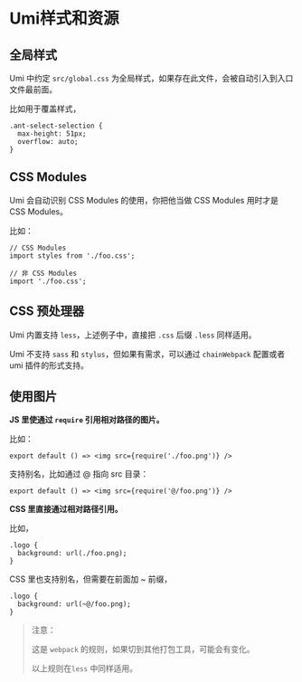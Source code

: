 # Umi样式和资源

## 全局样式

Umi 中约定 `src/global.css` 为全局样式，如果存在此文件，会被自动引入到入口文件最前面。

比如用于覆盖样式，

```
.ant-select-selection {
  max-height: 51px;
  overflow: auto;
}
```

## CSS Modules

Umi 会自动识别 CSS Modules 的使用，你把他当做 CSS Modules 用时才是 CSS Modules。

比如：

```
// CSS Modules
import styles from './foo.css';

// 非 CSS Modules
import './foo.css';
```


## CSS 预处理器

Umi 内置支持 `less`，上述例子中，直接把 `.css` 后缀 `.less` 同样适用。

Umi 不支持 `sass` 和 `stylus`，但如果有需求，可以通过 `chainWebpack` 配置或者 umi 插件的形式支持。


## 使用图片

**JS 里使通过 `require` 引用相对路径的图片。**

比如：

```
export default () => <img src={require('./foo.png')} />
```

支持别名，比如通过 @ 指向 src 目录：

```
export default () => <img src={require('@/foo.png')} />
```

**CSS 里直接通过相对路径引用。**

比如，

```
.logo {
  background: url(./foo.png);
}
```

CSS 里也支持别名，但需要在前面加 ~ 前缀，

```
.logo {
  background: url(~@/foo.png);
}
```

> 注意：
> 
> 这是 `webpack` 的规则，如果切到其他打包工具，可能会有变化。
> 
> 以上规则在`less` 中同样适用。
